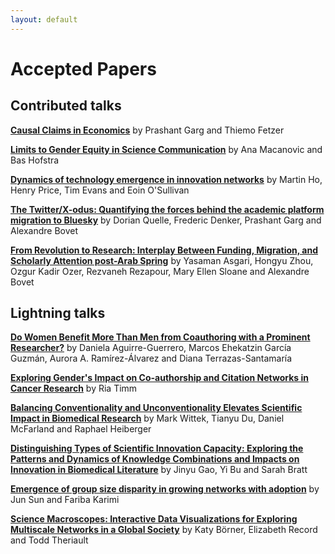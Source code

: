 ```yaml
---
layout: default
---
```


# Accepted Papers

## Contributed talks

[**Causal Claims in Economics**]() by Prashant Garg and Thiemo Fetzer

[**Limits to Gender Equity in Science Communication**]() by Ana Macanovic and Bas Hofstra

[**Dynamics of technology emergence in innovation networks**]() by Martin Ho, Henry Price, Tim Evans and Eoin O'Sullivan

[**The Twitter/X-odus: Quantifying the forces behind the academic platform migration to Bluesky**]() by Dorian Quelle, Frederic Denker, Prashant Garg and Alexandre Bovet

[**From Revolution to Research: Interplay Between Funding, Migration, and Scholarly Attention post-Arab Spring**]() by Yasaman Asgari, Hongyu Zhou, Ozgur Kadir Ozer, Rezvaneh Rezapour, Mary Ellen Sloane and Alexandre Bovet

## Lightning talks

[**Do Women Benefit More Than Men from Coauthoring with a Prominent Researcher?**]() by Daniela Aguirre-Guerrero, Marcos Ehekatzin García Guzmán, Aurora A. Ramírez-Álvarez and Diana Terrazas-Santamaría

[**Exploring Gender's Impact on Co-authorship and Citation Networks in Cancer Research**]() by Ria Timm

[**Balancing Conventionality and Unconventionality Elevates Scientific Impact in Biomedical Research**]() by Mark Wittek, Tianyu Du, Daniel McFarland and Raphael Heiberger

[**Distinguishing Types of Scientific Innovation Capacity: Exploring the Patterns and Dynamics of Knowledge Combinations and Impacts on Innovation in Biomedical Literature**]() by Jinyu Gao, Yi Bu and Sarah Bratt

[**Emergence of group size disparity in growing networks with adoption**]() by Jun Sun and Fariba Karimi

[**Science Macroscopes: Interactive Data Visualizations for Exploring Multiscale Networks in a Global Society**]() by Katy Börner, Elizabeth Record and Todd Theriault
